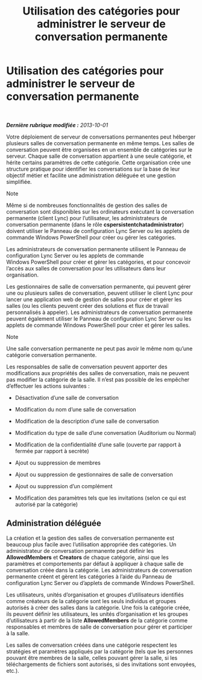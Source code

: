 ﻿---
title: Utilisation des catégories pour administrer le serveur de conversation permanente
TOCTitle: Utilisation des catégories pour administrer le serveur de conversation permanente
ms:assetid: dfcb3ad1-da90-467e-b08c-f4e68673b7b5
ms:mtpsurl: https://technet.microsoft.com/fr-fr/library/Gg398988(v=OCS.15)
ms:contentKeyID: 49299076
ms.date: 05/20/2016
mtps_version: v=OCS.15
ms.translationtype: HT
---

# Utilisation des catégories pour administrer le serveur de conversation permanente

 

_**Dernière rubrique modifiée :** 2013-10-01_

Votre déploiement de serveur de conversations permanentes peut héberger plusieurs salles de conversation permanente en même temps. Les salles de conversation peuvent être organisées en un ensemble de catégories sur le serveur. Chaque salle de conversation appartient à une seule catégorie, et hérite certains paramètres de cette catégorie. Cette organisation crée une structure pratique pour identifier les conversations sur la base de leur objectif métier et facilite une administration déléguée et une gestion simplifiée.

> [!note]  
> Même si de nombreuses fonctionnalités de gestion des salles de conversation sont disponibles sur les ordinateurs exécutant la conversation permanente (client Lync) pour l’utilisateur, les administrateurs de conversation permanente (dans le rôle <strong>cspersistentchatadministrator</strong>) doivent utiliser le Panneau de configuration Lync Server ou les applets de commande Windows PowerShell pour créer ou gérer les catégories.

Les administrateurs de conversation permanente utilisent le Panneau de configuration Lync Server ou les applets de commande Windows PowerShell pour créer et gérer les catégories, et pour concevoir l’accès aux salles de conversation pour les utilisateurs dans leur organisation.

Les gestionnaires de salle de conversation permanente, qui peuvent gérer une ou plusieurs salles de conversation, peuvent utiliser le client Lync pour lancer une application web de gestion de salles pour créer et gérer les salles (ou les clients peuvent créer des solutions et flux de travail personnalisés à appeler). Les administrateurs de conversation permanente peuvent également utiliser le Panneau de configuration Lync Server ou les applets de commande Windows PowerShell pour créer et gérer les salles.

> [!note]  
> Une salle conversation permanente ne peut pas avoir le même nom qu’une catégorie conversation permanente.

Les responsables de salle de conversation peuvent apporter des modifications aux propriétés des salles de conversation, mais ne peuvent pas modifier la catégorie de la salle. Il n’est pas possible de les empêcher d’effectuer les actions suivantes :

  - Désactivation d’une salle de conversation

  - Modification du nom d’une salle de conversation

  - Modification de la description d’une salle de conversation

  - Modification du type de salle d’une conversation (Auditorium ou Normal)

  - Modification de la confidentialité d’une salle (ouverte par rapport à fermée par rapport à secrète)

  - Ajout ou suppression de membres

  - Ajout ou suppression de gestionnaires de salle de conversation

  - Ajout ou suppression d’un complément

  - Modification des paramètres tels que les invitations (selon ce qui est autorisé par la catégorie)

## Administration déléguée

La création et la gestion des salles de conversation permanente est beaucoup plus facile avec l’utilisation appropriée des catégories. Un administrateur de conversation permanente peut définir les **AllowedMembers** et **Creators** de chaque catégorie, ainsi que les paramètres et comportements par défaut à appliquer à chaque salle de conversation créée dans la catégorie. Les administrateurs de conversation permanente créent et gèrent les catégories à l’aide du Panneau de configuration Lync Server ou d’applets de commande Windows PowerShell.

Les utilisateurs, unités d’organisation et groupes d’utilisateurs identifiés comme créateurs de la catégorie sont les seuls individus et groupes autorisés à créer des salles dans la catégorie. Une fois la catégorie créée, ils peuvent définir les utilisateurs, les unités d’organisation et les groupes d’utilisateurs à partir de la liste **AllowedMembers** de la catégorie comme responsables et membres de salle de conversation pour gérer et participer à la salle.

Les salles de conversation créées dans une catégorie respectent les stratégies et paramètres appliqués par la catégorie (tels que les personnes pouvant être membres de la salle, celles pouvant gérer la salle, si les téléchargements de fichiers sont autorisés, si des invitations sont envoyées, etc.).


